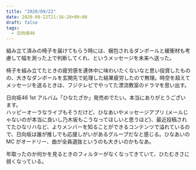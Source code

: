 ```yaml
---
title: "2020/09/22"
date: 2020-09-22T21:16:28+09:00
draft: false
tags: 
  - 日向坂46
---
```


組み立て済みの椅子を届けてもらう時には、梱包されるダンボールと緩衝材も考慮して幅を測った上で判断してくれ、というメッセージを未来へ送った。 

椅子を組み立てたときの疲労感を連休中に味わいたくないなと思い投資したものの、大きなダンボールを玄関先で処理した結果疲労したので無理。時空を超えてメッセージを送るときは、フジテレビでやってた漂流教室のドラマを思い出す。

日向坂46 1st アルバム「ひなたざか」発売めでたい。本当にありがとうございます。  
ハッピーオーラなライブもそうだけど、ひなあいやメッセージアプリ (メールじゃないのが本当に良いし乃木坂もこうなってほしいと思うほど)、最近投稿されてたひなリハなど、よりメンバーを知ることができるコンテンツで溢れているので、日向坂は誰が推しでも応援しがいがあるグループだなと感じる。ひなあいの MC がオードリー、曲が全員選抜というのも大きいのかもなあ。

年取ったのか何かを見るときのフィルターがなくなってきていて、ひたむきさに弱くなっている。
